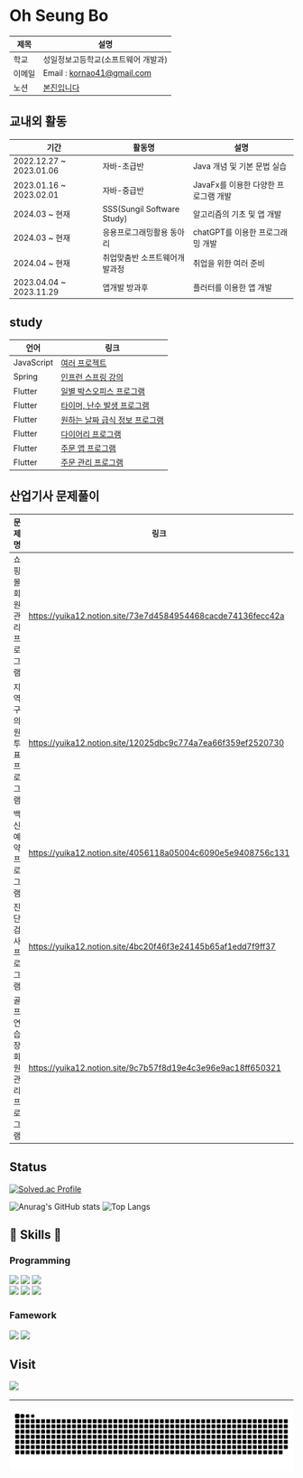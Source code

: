 <h1>
  Oh Seung Bo
</h1>

| 제목  | 설명 |
| ---- | ---- |
| 학교 | 성일정보고등학교(소프트웨어 개발과) |
|이메일 | Email : kornao41@gmail.com |
| 노션 | [본진입니다](https://yuika12.notion.site/6a0960ecbdf0435b9de4433bf49e0107) |
## 교내외 활동
| 기간 | 활동명 | 설명 |
| ---- | ---- | ----- |
| 2022.12.27 ~ 2023.01.06 | 자바-초급반 | Java 개념 및 기본 문법 실습 |
| 2023.01.16 ~ 2023.02.01 | 자바-중급반 | JavaFx를 이용한 다양한 프로그램 개발 |
| 2024.03 ~ 현재 | SSS(Sungil Software Study) | 알고리즘의 기초 및 앱 개발 |
| 2024.03 ~ 현재 | 응용프로그래밍활용 동아리 | chatGPT를 이용한 프로그래밍 개발 |
| 2024.04 ~ 현재 | 취업맞춤반 소프트웨어개발과정 | 취업을 위한 여러 준비 |
| 2023.04.04 ~ 2023.11.29 | 앱개발 방과후 | 플러터를 이용한 앱 개발 |

## study
| 언어 | 링크 |
| ---- | ---- |
| JavaScript | [여러 프로젝트](https://github.com/Yuika12321/2024_get_a_job/tree/main/JavaScript)
| Spring | [인프런 스프링 강의](https://yuika12.notion.site/Spring-5c174b62f4e841e3ae62002e131150d2?pvs=4)
| Flutter | [일별 박스오피스 프로그램](https://github.com/Yuika12321/flutter_application_kobis-main12-main)
| Flutter | [타이머, 난수 발생 프로그램](https://github.com/Yuika12321/flutter_application_portfolio)
| Flutter | [원하는 날짜 급식 정보 프로그램](https://github.com/Yuika12321/flutter_application_meal-)
| Flutter | [다이어리 프로그램](https://github.com/Yuika12321/flutter_application_diary-main)
| Flutter | [주문 앱 프로그램](https://github.com/Yuika12321/flutter_application_client)
| Flutter | [주문 관리 프로그램](https://github.com/Yuika12321/flutter_cafe_admin)

## 산업기사 문제풀이
| 문제명 | 링크 |
| ---- | ---- |
| 쇼핑몰 회원관리 프로그램 | https://yuika12.notion.site/73e7d4584954468cacde74136fecc42a |
| 지역구의원투표 프로그램 | https://yuika12.notion.site/12025dbc9c774a7ea66f359ef2520730 |
| 백신예약 프로그램 | https://yuika12.notion.site/4056118a05004c6090e5e9408756c131 |
| 진단검사 프로그램 | https://yuika12.notion.site/4bc20f46f3e24145b65af1edd7f9ff37 |
| 골프연습장 회원관리 프로그램 | https://yuika12.notion.site/9c7b57f8d19e4c3e96e9ac18ff650321 |
<div>
  
## Status

</div>

<div>
  
  [![Solved.ac Profile](http://mazassumnida.wtf/api/v2/generate_badge?boj=yuika12321)](https://solved.ac/yuika12321/) 
 
  ![Anurag's GitHub stats](https://github-readme-stats.vercel.app/api?username=Yuika12321&show_icons=true&theme=tokyonight)  ![Top Langs](https://github-readme-stats.vercel.app/api/top-langs/?username=Yuika12321&layout=compact&theme=tokyonight)
  
</div>

 
<h2>
  🤤 Skills 🤤
</h2>

### Programming
<div>
    <img src="https://img.shields.io/badge/JAVA-007396?style=for-the-badge&logo=java&logoColor=white">
    <img src="https://img.shields.io/badge/oracle-F80000?style=for-the-badge&logo=oracle&logoColor=white"/>
    <img src="https://img.shields.io/badge/flutter-02569B?style=for-the-badge&logo=flutter&logoColor=white"/>
    <br>
    <img src="https://img.shields.io/badge/spring-6DB33F?style=for-the-badge&logo=spring&logoColor=white"> 
    <img src="https://img.shields.io/badge/python-3776AB?style=for-the-badge&logo=python&logoColor=white"/>
    <img src="https://img.shields.io/badge/HTML5-E34F26?style=for-the-badge&logo=python&logoColor=white"/>
</div>

### Famework
<div>
  <img src="https://img.shields.io/badge/Eclipse%20IDE-2C2255.svg?&style=for-the-badge&logo=Eclipse%20IDE&logoColor=white"/> 
  <img src="https://img.shields.io/badge/Visual%20Studio%20Code-007ACC.svg?&style=for-the-badge&logo=Visual%20Studio%20Code&logoColor=white"/>
</div>


## Visit
  
<div>
<a href="https://hits.seeyoufarm.com"><img src="https://hits.seeyoufarm.com/api/count/incr/badge.svg?url=https%3A%2F%2Fgithub.com%2FQnd1101%2Fhit-counter&count_bg=%2379C83D&title_bg=%23555555&icon=chupachups.svg&icon_color=%23E7E7E7&title=방문자&edge_flat=false"/></a>
</div>  



---
<img src="https://github.com/Yuika12321/Yuika12321/blob/output/github-contribution-grid-snake.svg"/>
